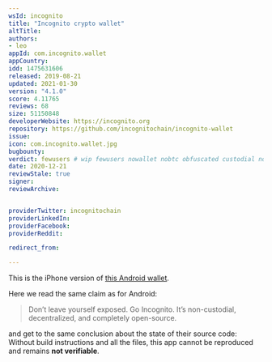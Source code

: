 ```yaml
---
wsId: incognito
title: "Incognito crypto wallet"
altTitle: 
authors:
- leo
appId: com.incognito.wallet
appCountry: 
idd: 1475631606
released: 2019-08-21
updated: 2021-01-30
version: "4.1.0"
score: 4.11765
reviews: 68
size: 51150848
developerWebsite: https://incognito.org
repository: https://github.com/incognitochain/incognito-wallet
issue: 
icon: com.incognito.wallet.jpg
bugbounty: 
verdict: fewusers # wip fewusers nowallet nobtc obfuscated custodial nosource nonverifiable reproducible bounty defunct
date: 2020-12-21
reviewStale: true
signer: 
reviewArchive:


providerTwitter: incognitochain
providerLinkedIn: 
providerFacebook: 
providerReddit: 

redirect_from:

---
```


This is the iPhone version of [this Android wallet](/android/com.incognito.wallet).

Here we read the same claim as for Android:

> Don’t leave yourself exposed. Go Incognito. It’s non-custodial, decentralized,
  and completely open-source.

and get to the same conclusion about the state of their source code: Without
build instructions and all the files, this app cannot be reproduced and remains
**not verifiable**.
